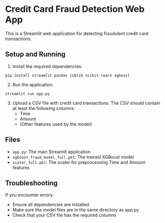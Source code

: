 # Credit Card Fraud Detection Web App

This is a Streamlit web application for detecting fraudulent credit card transactions.

## Setup and Running

1. Install the required dependencies:
```
pip install streamlit pandas joblib scikit-learn xgboost
```

2. Run the application:
```
streamlit run app.py
```

3. Upload a CSV file with credit card transactions. The CSV should contain at least the following columns:
   - Time
   - Amount
   - (Other features used by the model)

## Files
- `app.py`: The main Streamlit application
- `xgboost_fraud_model_full.pkl`: The trained XGBoost model
- `scaler_full.pkl`: The scaler for preprocessing Time and Amount features

## Troubleshooting
If you encounter errors:
- Ensure all dependencies are installed
- Make sure the model files are in the same directory as app.py
- Check that your CSV file has the required columns 